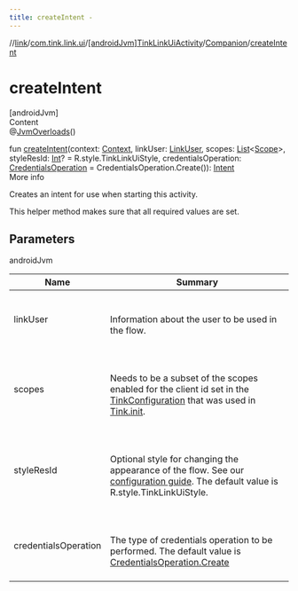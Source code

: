 ```yaml
---
title: createIntent -
---
```

//[link](../../../index.md)/[com.tink.link.ui](../../index.md)/[[androidJvm]TinkLinkUiActivity](../index.md)/[Companion](index.md)/[createIntent](create-intent.md)



# createIntent  
[androidJvm]  
Content  
@[JvmOverloads](https://kotlinlang.org/api/latest/jvm/stdlib/kotlin.jvm/-jvm-overloads/index.html)()  
  
fun [createIntent](create-intent.md)(context: [Context](https://developer.android.com/reference/kotlin/android/content/Context.html), linkUser: [LinkUser](../../[android-jvm]-link-user/index.md), scopes: [List](https://kotlinlang.org/api/latest/jvm/stdlib/kotlin.collections/-list/index.html)<[Scope](../../../com.tink.model.user/[android-jvm]-scope/index.md)>, styleResId: [Int](https://kotlinlang.org/api/latest/jvm/stdlib/kotlin/-int/index.html)? = R.style.TinkLinkUiStyle, credentialsOperation: [CredentialsOperation](../../[android-jvm]-credentials-operation/index.md) = CredentialsOperation.Create()): [Intent](https://developer.android.com/reference/kotlin/android/content/Intent.html)  
More info  


Creates an intent for use when starting this activity.



This helper method makes sure that all required values are set.



## Parameters  
  
androidJvm  
  
|  Name|  Summary| 
|---|---|
| <a name="com.tink.link.ui/TinkLinkUiActivity.Companion/createIntent/#android.content.Context#com.tink.link.ui.LinkUser#kotlin.collections.List[com.tink.model.user.Scope]#kotlin.Int?#com.tink.link.ui.CredentialsOperation/PointingToDeclaration/"></a>linkUser| <a name="com.tink.link.ui/TinkLinkUiActivity.Companion/createIntent/#android.content.Context#com.tink.link.ui.LinkUser#kotlin.collections.List[com.tink.model.user.Scope]#kotlin.Int?#com.tink.link.ui.CredentialsOperation/PointingToDeclaration/"></a><br><br>Information about the user to be used in the flow.<br><br>
| <a name="com.tink.link.ui/TinkLinkUiActivity.Companion/createIntent/#android.content.Context#com.tink.link.ui.LinkUser#kotlin.collections.List[com.tink.model.user.Scope]#kotlin.Int?#com.tink.link.ui.CredentialsOperation/PointingToDeclaration/"></a>scopes| <a name="com.tink.link.ui/TinkLinkUiActivity.Companion/createIntent/#android.content.Context#com.tink.link.ui.LinkUser#kotlin.collections.List[com.tink.model.user.Scope]#kotlin.Int?#com.tink.link.ui.CredentialsOperation/PointingToDeclaration/"></a><br><br>Needs to be a subset of the scopes enabled for the client id set in the [TinkConfiguration](../../../com.tink.service.network/[android-jvm]-tink-configuration/index.md) that was used in [Tink.init](../../../com.tink.core/[android-jvm]-tink/init.md).<br><br>
| <a name="com.tink.link.ui/TinkLinkUiActivity.Companion/createIntent/#android.content.Context#com.tink.link.ui.LinkUser#kotlin.collections.List[com.tink.model.user.Scope]#kotlin.Int?#com.tink.link.ui.CredentialsOperation/PointingToDeclaration/"></a>styleResId| <a name="com.tink.link.ui/TinkLinkUiActivity.Companion/createIntent/#android.content.Context#com.tink.link.ui.LinkUser#kotlin.collections.List[com.tink.model.user.Scope]#kotlin.Int?#com.tink.link.ui.CredentialsOperation/PointingToDeclaration/"></a><br><br>Optional style for changing the appearance of the flow. See our [configuration guide](https://docs.tink.com/resources/tutorials/tink-link-ui-sdk-android-tutorial#customizing-the-appearance). The default value is R.style.TinkLinkUiStyle.<br><br>
| <a name="com.tink.link.ui/TinkLinkUiActivity.Companion/createIntent/#android.content.Context#com.tink.link.ui.LinkUser#kotlin.collections.List[com.tink.model.user.Scope]#kotlin.Int?#com.tink.link.ui.CredentialsOperation/PointingToDeclaration/"></a>credentialsOperation| <a name="com.tink.link.ui/TinkLinkUiActivity.Companion/createIntent/#android.content.Context#com.tink.link.ui.LinkUser#kotlin.collections.List[com.tink.model.user.Scope]#kotlin.Int?#com.tink.link.ui.CredentialsOperation/PointingToDeclaration/"></a><br><br>The type of credentials operation to be performed. The default value is [CredentialsOperation.Create](../../[android-jvm]-credentials-operation/-create/index.md)<br><br>
  
  



